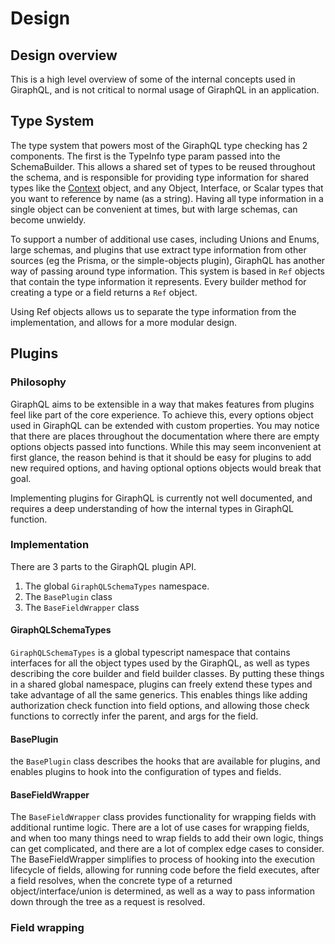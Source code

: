 # Design

## Design overview

This is a high level overview of some of the internal concepts used in GiraphQL, and is not critical to normal usage of GiraphQL in an application.

## Type System

The type system that powers most of the GiraphQL type checking has 2 components. The first is the TypeInfo type param passed into the SchemaBuilder. This allows a shared set of types to be reused throughout the schema, and is responsible for providing type information for shared types like the [Context](getting-started/context.md) object, and any Object, Interface, or Scalar types that you want to reference by name \(as a string\). Having all type information in a single object can be convenient at times, but with large schemas, can become unwieldy.

To support a number of additional use cases, including Unions and Enums, large schemas, and plugins that use extract type information from other sources \(eg the Prisma, or the simple-objects plugin\), GiraphQL has another way of passing around type information. This system is based in `Ref` objects that contain the type information it represents. Every builder method for creating a type or a field returns a `Ref` object.

Using Ref objects allows us to separate the type information from the implementation, and allows for a more modular design.

## Plugins

### Philosophy

GiraphQL aims to be extensible in a way that makes features from plugins feel like part of the core experience. To achieve this, every options object used in GiraphQL can be extended with custom properties. You may notice that there are places throughout the documentation where there are empty options objects passed into functions. While this may seem inconvenient at first glance, the reason behind is that it should be easy for plugins to add new required options, and having optional options objects would break that goal.

Implementing plugins for GiraphQL is currently not well documented, and requires a deep understanding of how the internal types in GiraphQL function.

### Implementation

There are 3 parts to the GiraphQL plugin API.

1. The global `GiraphQLSchemaTypes` namespace.
2. The `BasePlugin` class
3. The `BaseFieldWrapper` class

#### GiraphQLSchemaTypes

`GiraphQLSchemaTypes` is a global typescript namespace that contains interfaces for all the object types used by the GiraphQL, as well as types describing the core builder and field builder classes. By putting these things in a shared global namespace, plugins can freely extend these types and take advantage of all the same generics. This enables things like adding authorization check function into field options, and allowing those check functions to correctly infer the parent, and args for the field.

#### BasePlugin

the `BasePlugin` class describes the hooks that are available for plugins, and enables plugins to hook into the configuration of types and fields.

#### BaseFieldWrapper

The `BaseFieldWrapper` class provides functionality for wrapping fields with additional runtime logic. There are a lot of use cases for wrapping fields, and when too many things need to wrap fields to add their own logic, things can get complicated, and there are a lot of complex edge cases to consider. The BaseFieldWrapper simplifies to process of hooking into the execution lifecycle of fields, allowing for running code before the field executes, after a field resolves, when the concrete type of a returned object/interface/union is determined, as well as a way to pass information down through the tree as a request is resolved.

### Field wrapping

